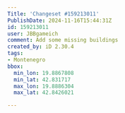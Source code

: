 ```yaml
---
Title: 'Changeset #159213011'
PublishDate: 2024-11-16T15:44:31Z
id: 159213011
user: JBBgameich
comment: Add some missing buildings
created_by: iD 2.30.4
tags:
- Montenegro
bbox:
  min_lon: 19.8867808
  min_lat: 42.831717
  max_lon: 19.8886304
  max_lat: 42.8426021

---
```

